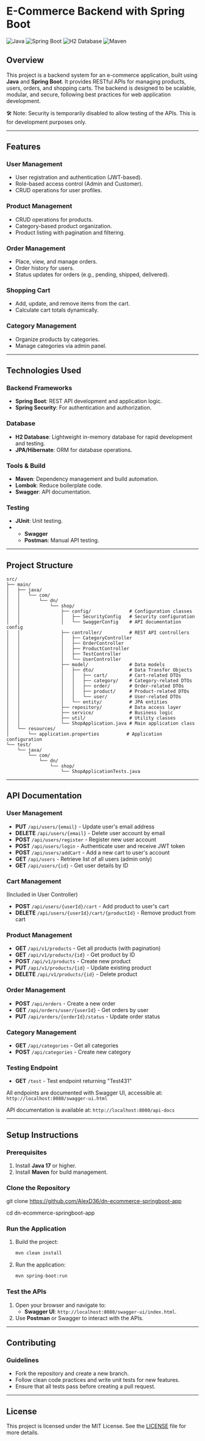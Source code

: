 # E-Commerce Backend with Spring Boot

![Java](https://img.shields.io/badge/Java-17+-brightgreen) 
![Spring Boot](https://img.shields.io/badge/Spring%20Boot-3.x-brightgreen) 
![H2 Database](https://img.shields.io/badge/Database-H2-blue) 
![Maven](https://img.shields.io/badge/Build-Maven-orange)

## **Overview**

This project is a backend system for an e-commerce application, built using **Java** and **Spring Boot**. It provides RESTful APIs for managing products, users, orders, and shopping carts. The backend is designed to be scalable, modular, and secure, following best practices for web application development.

🛠️ Note: Security is temporarily disabled to allow testing of the APIs. This is for development purposes only.

---

## **Features**

### **User Management**
- User registration and authentication (JWT-based).
- Role-based access control (Admin and Customer).
- CRUD operations for user profiles.

### **Product Management**
- CRUD operations for products.
- Category-based product organization.
- Product listing with pagination and filtering.

### **Order Management**
- Place, view, and manage orders.
- Order history for users.
- Status updates for orders (e.g., pending, shipped, delivered).

### **Shopping Cart**
- Add, update, and remove items from the cart.
- Calculate cart totals dynamically.

### **Category Management**
- Organize products by categories.
- Manage categories via admin panel.

---

## **Technologies Used**

### **Backend Frameworks**
- **Spring Boot**: REST API development and application logic.
- **Spring Security**: For authentication and authorization.

### **Database**
- **H2 Database**: Lightweight in-memory database for rapid development and testing.
- **JPA/Hibernate**: ORM for database operations.

### **Tools & Build**
- **Maven**: Dependency management and build automation.
- **Lombok**: Reduce boilerplate code.
- **Swagger**: API documentation.

### **Testing**
- **JUnit**: Unit testing.
- - **Swagger**
  - **Postman**: Manual API testing.


---

## **Project Structure**

```plaintext
src/
├── main/
│   ├── java/
│   │   └── com/
│   │       └── dn/
│   │           └── shop/
│   │               ├── config/              # Configuration classes
│   │               │   ├── SecurityConfig   # Security configuration
│   │               │   └── SwaggerConfig    # API documentation config
│   │               ├── controller/          # REST API controllers
│   │               │   ├── CategoryController
│   │               │   ├── OrderController
│   │               │   ├── ProductController
│   │               │   ├── TestController
│   │               │   └── UserController
│   │               ├── model/               # Data models
│   │               │   ├── dto/             # Data Transfer Objects
│   │               │   │   ├── cart/        # Cart-related DTOs
│   │               │   │   ├── category/    # Category-related DTOs
│   │               │   │   ├── order/       # Order-related DTOs
│   │               │   │   ├── product/     # Product-related DTOs
│   │               │   │   └── user/        # User-related DTOs
│   │               │   └── entity/          # JPA entities
│   │               ├── repository/          # Data access layer
│   │               ├── service/             # Business logic
│   │               ├── util/                # Utility classes
│   │               └── ShopApplication.java # Main application class
│   └── resources/
│       └── application.properties          # Application configuration
└── test/
    └── java/
        └── com/
            └── dn/
                └── shop/
                    └── ShopApplicationTests.java
```

---

## **API Documentation**

### **User Management**
- **PUT** `/api/users/{email}` - Update user's email address
- **DELETE** `/api/users/{email}` - Delete user account by email
- **POST** `/api/users/register` - Register new user account
- **POST** `/api/users/login` - Authenticate user and receive JWT token
- **POST** `/api/users/addCart` - Add a new cart to user's account
- **GET** `/api/users` - Retrieve list of all users (admin only)
- **GET** `/api/users/{id}` - Get user details by ID

### **Cart Management**
(Included in User Controller)
- **POST** `/api/users/{userId}/cart` - Add product to user's cart
- **DELETE** `/api/users/{userId}/cart/{productId}` - Remove product from cart

### **Product Management**
- **GET** `/api/v1/products` - Get all products (with pagination)
- **GET** `/api/v1/products/{id}` - Get product by ID
- **POST** `/api/v1/products` - Create new product
- **PUT** `/api/v1/products/{id}` - Update existing product
- **DELETE** `/api/v1/products/{id}` - Delete product

### **Order Management**
- **POST** `/api/orders` - Create a new order
- **GET** `/api/orders/user/{userId}` - Get orders by user
- **PUT** `/api/orders/{orderId}/status` - Update order status

### **Category Management**
- **GET** `/api/categories` - Get all categories
- **POST** `/api/categories` - Create new category

### **Testing Endpoint**
- **GET** `/test` - Test endpoint returning "Test431"

All endpoints are documented with Swagger UI, accessible at:
`http://localhost:8080/swagger-ui.html`

API documentation is available at:
`http://localhost:8080/api-docs`

---

## **Setup Instructions**

### **Prerequisites**
1. Install **Java 17** or higher.
2. Install **Maven** for build management.

### **Clone the Repository**

git clone https://github.com/AlexD36/dn-ecommerce-springboot-app

cd dn-ecommerce-springboot-app




### **Run the Application**
1. Build the project:
   ```bash
   mvn clean install
   ```
2. Run the application:
   ```bash
   mvn spring-boot:run
   ```

### **Test the APIs**
1. Open your browser and navigate to:
   - **Swagger UI**: `http://localhost:8080/swagger-ui/index.html`.
2. Use **Postman** or Swagger to interact with the APIs.

---

## **Contributing**

### **Guidelines**
- Fork the repository and create a new branch.
- Follow clean code practices and write unit tests for new features.
- Ensure that all tests pass before creating a pull request.

---

## License

This project is licensed under the MIT License. See the [LICENSE](LICENSE) file for more details.

